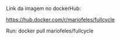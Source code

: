 Link da imagem no dockerHub:

https://hub.docker.com/r/mariofeles/fullcycle

Run:
docker pull mariofeles/fullcycle

